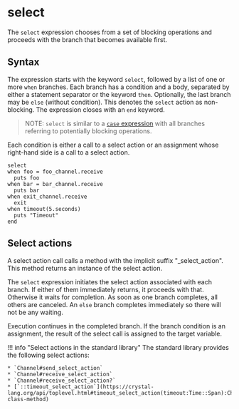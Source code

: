 # select

The `select` expression chooses from a set of blocking operations and proceeds with the branch that becomes available first.

## Syntax

The expression starts with the keyword `select`, followed by a list of one or more `when` branches.
Each branch has a condition and a body, separated by either
a statement separator or the keyword `then`.
Optionally, the last branch may be `else` (without condition).  This denotes the `select` action as non-blocking.
The expression closes with an `end` keyword.

> NOTE:
> `select` is similar to a [`case` expression](./case.md) with all branches referring to potentially blocking operations.

Each condition is either a call to a select action or an assignment whose right-hand side is a call to a select action.

```crystal
select
when foo = foo_channel.receive
  puts foo
when bar = bar_channel.receive
  puts bar
when exit_channel.receive
  exit
when timeout(5.seconds)
  puts "Timeout"
end
```

## Select actions

A select action call calls a method with the implicit suffix "_select_action".
This method returns an instance of the select action.

The `select` expression initiates the select action associated with each branch. If either of them immediately returns, it proceeds with that.
Otherwise it waits for completion. As soon as one branch completes, all
others are canceled.
An `else` branch completes immediately so there will not be any waiting.

Execution continues in the completed branch.
If the branch condition is an assignment, the result of the select call is assigned to the target variable.

<!-- markdownlint-disable MD046 -->

!!! info "Select actions in the standard library"
    The standard library provides the following select actions:

    * `Channel#send_select_action`
    * `Channel#receive_select_action`
    * `Channel#receive_select_action?`
    * [`::timeout_select_action`](https://crystal-lang.org/api/toplevel.html#timeout_select_action(timeout:Time::Span):Channel::TimeoutAction-class-method)
